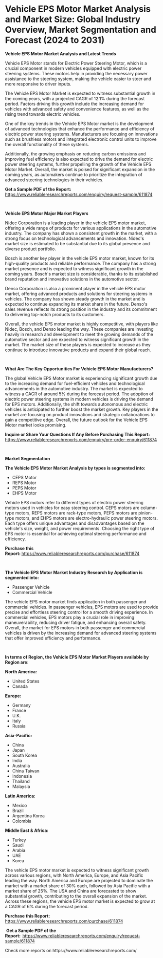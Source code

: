 <p><h1>Vehicle EPS Motor Market Analysis and Market Size: Global Industry Overview, Market Segmentation and Forecast (2024 to 2031)</h1></p><p><strong>Vehicle EPS Motor Market Analysis and Latest Trends</strong></p>
<p><p>Vehicle EPS Motor stands for Electric Power Steering Motor, which is a crucial component in modern vehicles equipped with electric power steering systems. These motors help in providing the necessary power assistance to the steering system, making the vehicle easier to steer and more responsive to driver inputs.</p><p>The Vehicle EPS Motor Market is expected to witness substantial growth in the coming years, with a projected CAGR of 12.1% during the forecast period. Factors driving this growth include the increasing demand for vehicles with advanced safety and convenience features, as well as the rising trend towards electric vehicles.</p><p>One of the key trends in the Vehicle EPS Motor market is the development of advanced technologies that enhance the performance and efficiency of electric power steering systems. Manufacturers are focusing on innovations such as brushless motors and integrated electronic control units to improve the overall functionality of these systems.</p><p>Additionally, the growing emphasis on reducing carbon emissions and improving fuel efficiency is also expected to drive the demand for electric power steering systems, further propelling the growth of the Vehicle EPS Motor Market. Overall, the market is poised for significant expansion in the coming years, as automakers continue to prioritize the integration of advanced steering technologies in their vehicles.</p></p>
<p><strong>Get a Sample PDF of the Report:&nbsp;</strong> <a href="https://www.reliableresearchreports.com/enquiry/request-sample/611874">https://www.reliableresearchreports.com/enquiry/request-sample/611874</a></p>
<p>&nbsp;</p>
<p><strong>Vehicle EPS Motor Major Market Players</strong></p>
<p><p>Nidec Corporation is a leading player in the vehicle EPS motor market, offering a wide range of products for various applications in the automotive industry. The company has shown a consistent growth in the market, with a strong focus on technological advancements and innovation. Nidec's market size is estimated to be substantial due to its global presence and diverse product portfolio.</p><p>Bosch is another key player in the vehicle EPS motor market, known for its high-quality products and reliable performance. The company has a strong market presence and is expected to witness significant growth in the coming years. Bosch's market size is considerable, thanks to its established brand reputation and innovative solutions in the automotive sector.</p><p>Denso Corporation is also a prominent player in the vehicle EPS motor market, offering advanced products and solutions for steering systems in vehicles. The company has shown steady growth in the market and is expected to continue expanding its market share in the future. Denso's sales revenue reflects its strong position in the industry and its commitment to delivering top-notch products to its customers.</p><p>Overall, the vehicle EPS motor market is highly competitive, with players like Nidec, Bosch, and Denso leading the way. These companies are investing heavily in research and development to meet the growing demands of the automotive sector and are expected to witness significant growth in the market. The market size of these players is expected to increase as they continue to introduce innovative products and expand their global reach.</p></p>
<p>&nbsp;</p>
<p><strong>What Are The Key Opportunities For Vehicle EPS Motor Manufacturers?</strong></p>
<p><p>The global Vehicle EPS Motor market is experiencing significant growth due to the increasing demand for fuel-efficient vehicles and technological advancements in the automotive industry. The market is expected to witness a CAGR of around 5% during the forecast period. The adoption of electric power steering systems in modern vehicles is driving the demand for EPS motors. Additionally, the shift towards autonomous and electric vehicles is anticipated to further boost the market growth. Key players in the market are focusing on product innovations and strategic collaborations to gain a competitive edge. Overall, the future outlook for the Vehicle EPS Motor market looks promising.</p></p>
<p><strong>Inquire or Share Your Questions If Any Before Purchasing This Report:</strong> <a href="https://www.reliableresearchreports.com/enquiry/pre-order-enquiry/611874">https://www.reliableresearchreports.com/enquiry/pre-order-enquiry/611874</a></p>
<p>&nbsp;</p>
<p><strong>Market Segmentation</strong></p>
<p><strong>The Vehicle EPS Motor Market Analysis by types is segmented into:</strong></p>
<p><ul><li>CEPS Motor</li><li>REPS Motor</li><li>PEPS Motor</li><li>EHPS Motor</li></ul></p>
<p><p>Vehicle EPS motors refer to different types of electric power steering motors used in vehicles for easy steering control. CEPS motors are column-type motors, REPS motors are rack-type motors, PEPS motors are pinion-type motors, and EHPS motors are electro-hydraulic power steering motors. Each type offers unique advantages and disadvantages based on the vehicle's size, weight, and power requirements. Choosing the right type of EPS motor is essential for achieving optimal steering performance and efficiency.</p></p>
<p><strong>Purchase this Report:&nbsp;</strong><a href="https://www.reliableresearchreports.com/purchase/611874">https://www.reliableresearchreports.com/purchase/611874</a></p>
<p>&nbsp;</p>
<p><strong>The Vehicle EPS Motor Market Industry Research by Application is segmented into:</strong></p>
<p><ul><li>Passenger Vehicle</li><li>Commercial Vehicle</li></ul></p>
<p><p>The vehicle EPS motor market finds application in both passenger and commercial vehicles. In passenger vehicles, EPS motors are used to provide precise and effortless steering control for a smooth driving experience. In commercial vehicles, EPS motors play a crucial role in improving maneuverability, reducing driver fatigue, and enhancing overall safety. Overall, the market for EPS motors in both passenger and commercial vehicles is driven by the increasing demand for advanced steering systems that offer improved efficiency and performance.</p></p>
<p>&nbsp;</p>
<p><strong>In terms of Region, the Vehicle EPS Motor Market Players available by Region are:</strong></p>
<p>
    <p> <strong> North America: </strong>
        <ul>
            <li>United States</li>
            <li>Canada</li>
        </ul>
        </p> 
    <p> <strong> Europe: </strong>
        <ul>
            <li>Germany</li>
            <li>France</li>
            <li>U.K.</li>
            <li>Italy</li>
            <li>Russia</li>
        </ul>
        </p> 
    <p> <strong> Asia-Pacific: </strong>
        <ul>
            <li>China</li>
            <li>Japan</li>
            <li>South Korea</li>
            <li>India</li>
            <li>Australia</li>
            <li>China Taiwan</li>
            <li>Indonesia</li>
            <li>Thailand</li>
            <li>Malaysia</li>
        </ul>
        </p> 
    <p> <strong> Latin America: </strong>
        <ul>
            <li>Mexico</li>
            <li>Brazil</li>
            <li>Argentina Korea</li>
            <li>Colombia</li>
        </ul>
        </p> 
    <p> <strong> Middle East & Africa: </strong>
        <ul>
            <li>Turkey</li>
            <li>Saudi</li>
            <li>Arabia</li>
            <li>UAE</li>
            <li>Korea</li>
        </ul>
    </p>
    </p>
<p><p>The vehicle EPS motor market is expected to witness significant growth across various regions, with North America, Europe, and Asia Pacific leading the way. North America and Europe are projected to dominate the market with a market share of 30% each, followed by Asia Pacific with a market share of 25%. The USA and China are forecasted to show substantial growth, contributing to the overall expansion of the market. Across these regions, the vehicle EPS motor market is expected to grow at a CAGR of 6% during the forecast period.</p></p>
<p><strong>Purchase this Report: </strong><a href="https://www.reliableresearchreports.com/purchase/611874">https://www.reliableresearchreports.com/purchase/611874</a></p>
<p>&nbsp;<strong>Get a Sample PDF of the Report:&nbsp;&nbsp;</strong><a href="https://www.reliableresearchreports.com/enquiry/request-sample/611874">https://www.reliableresearchreports.com/enquiry/request-sample/611874</a></p>
<p><strong></strong></p>
<p>Check more reports on https://www.reliableresearchreports.com/</p>